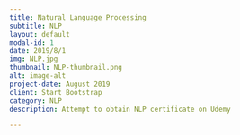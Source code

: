 ```yaml
---
title: Natural Language Processing
subtitle: NLP
layout: default
modal-id: 1
date: 2019/8/1
img: NLP.jpg
thumbnail: NLP-thumbnail.png
alt: image-alt
project-date: August 2019
client: Start Bootstrap
category: NLP
description: Attempt to obtain NLP certificate on Udemy

---
```

